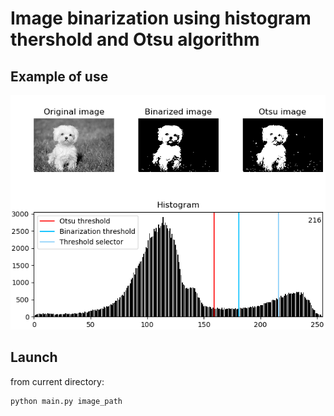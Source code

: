 # Image binarization using histogram thershold and Otsu algorithm

## Example of use

![Usage example](usage_example.png)

## Launch

from current directory:

```bash
python main.py image_path
```

